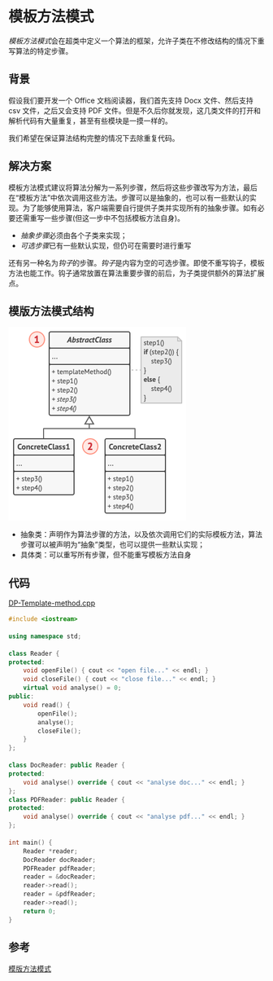 # 模板方法模式

*模板方法模式*会在超类中定义一个算法的框架，允许子类在不修改结构的情况下重写算法的特定步骤。

## 背景

假设我们要开发一个 Office 文档阅读器，我们首先支持 Docx 文件、然后支持 csv 文件，之后又会支持 PDF 文件。但是不久后你就发现，这几类文件的打开和解析代码有大量重复，甚至有些模块是一摸一样的。

我们希望在保证算法结构完整的情况下去除重复代码。

## 解决方案

模板方法模式建议将算法分解为一系列步骤，然后将这些步骤改写为方法，最后在“模板方法”中依次调用这些方法。步骤可以是抽象的，也可以有一些默认的实现。为了能够使用算法，客户端需要自行提供子类并实现所有的抽象步骤。如有必要还需重写一些步骤(但这一步中不包括模板方法自身)。

- *抽象步骤*必须由各个子类来实现；
- *可选步骤*已有一些默认实现，但仍可在需要时进行重写

还有另一种名为*钩子*的步骤。*钩子*是内容为空的可选步骤。即使不重写钩子，模板方法也能工作。钩子通常放置在算法重要步骤的前后，为子类提供额外的算法扩展点。

## 模版方法模式结构

![模板方法设计模式的结构](../../assets/imgs/DP-Template-method-structure.png)

- 抽象类：声明作为算法步骤的方法，以及依次调用它们的实际模板方法，算法步骤可以被声明为“抽象”类型，也可以提供一些默认实现；
- 具体类：可以重写所有步骤，但不能重写模板方法自身

## 代码

[DP-Template-method.cpp](assets/codes/DP-Template-method.cpp)

```c++
#include <iostream>

using namespace std;

class Reader {
protected:
    void openFile() { cout << "open file..." << endl; }
    void closeFile() { cout << "close file..." << endl; }
    virtual void analyse() = 0;
public:
    void read() {
        openFile();
        analyse();
        closeFile();
    }
};

class DocReader: public Reader {
protected:
    void analyse() override { cout << "analyse doc..." << endl; }
};
class PDFReader: public Reader {
protected:
    void analyse() override { cout << "analyse pdf..." << endl; }
};

int main() {
    Reader *reader;
    DocReader docReader;
    PDFReader pdfReader;
    reader = &docReader;
    reader->read();
    reader = &pdfReader;
    reader->read();
    return 0;
}
```

## 参考

[模版方法模式](https://refactoringguru.cn/design-patterns/template-method)